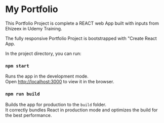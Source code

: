 # My Portfolio
This Portfolio Project is complete a REACT web App built with inputs from Ehizeex in Udemy Training.

The fully responsive Portfolio Project is bootstrapped with "Create React App.

In the project directory, you can run:

### `npm start`
Runs the app in the development mode.\
Open [http://localhost:3000](http://localhost:3000) to view it in the browser.


### `npm run build`

Builds the app for production to the `build` folder.\
It correctly bundles React in production mode and optimizes the build for the best performance.